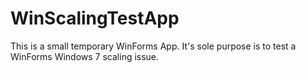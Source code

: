 # WinScalingTestApp
This is a small temporary WinForms App. It's sole purpose is to test a WinForms Windows 7 scaling issue.
